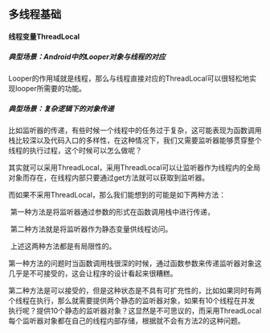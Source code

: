 ## 多线程基础









#### 线程变量ThreadLocal

##### 典型场景：Android中的Looper对象与线程的对应

​	Looper的作用域就是线程，那么与线程直接对应的ThreadLocal可以很轻松地实现looper所需要的功能。

##### 典型场景：复杂逻辑下的对象传递

​	比如监听器的传递，有些时候一个线程中的任务过于复杂，这可能表现为函数调用栈比较深以及代码入口的多样性，在这种情况下，我们又需要监听器能够贯穿整个线程的执行过程，这个时候可以怎么做呢？

​	其实就可以采用ThreadLocal，采用ThreadLocal可以让监听器作为线程内的全局对象而存在，在线程内部只要通过get方法就可以获取到监听器。

而如果不采用ThreadLocal，那么我们能想到的可能是如下两种方法：

​	第一种方法是将监听器通过参数的形式在函数调用栈中进行传递，

​	第二种方法就是将监听器作为静态变量供线程访问。

​	上述这两种方法都是有局限性的。

​	第一种方法的问题时当函数调用栈很深的时候，通过函数参数来传递监听器对象这几乎是不可接受的，这会让程序的设计看起来很糟糕。

​	第二种方法是可以接受的，但是这种状态是不具有可扩充性的，比如如果同时有两个线程在执行，那么就需要提供两个静态的监听器对象，如果有10个线程在并发执行呢？提供10个静态的监听器对象？这显然是不可思议的，而采用ThreadLocal每个监听器对象都在自己的线程内部存储，根据就不会有方法2的这种问题。

